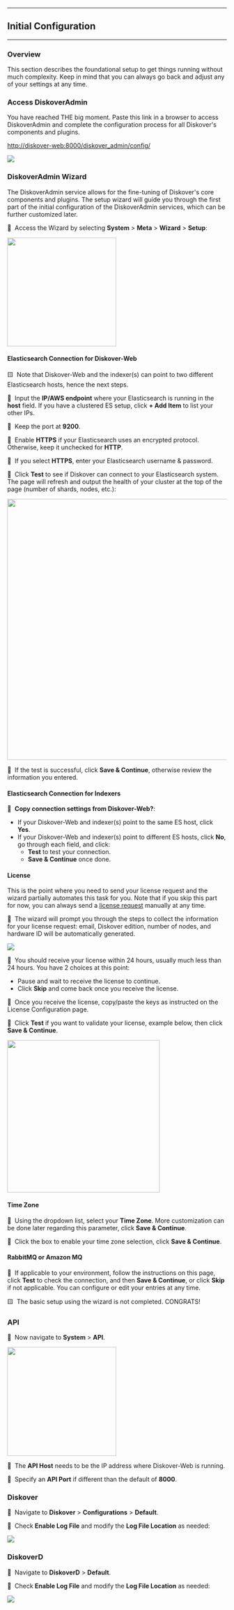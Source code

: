 ___
## Initial Configuration
___

### Overview

This section describes the foundational setup to get things running without much complexity. Keep in mind that you can always go back and adjust any of your settings at any time.

### Access DiskoverAdmin

You have reached THE big moment. Paste this link in a browser to access DiskoverAdmin and complete the configuration process for all Diskover's components and plugins.

[http://diskover-web:8000/diskover_admin/config/](http://diskover-web:8000/diskover_admin/config/)

<img src="images/diskoveradmin_menu.png" width="">

### DiskoverAdmin Wizard

The DiskoverAdmin service allows for the fine-tuning of Diskover's core components and plugins. The setup wizard will guide you through the first part of the initial configuration of the DiskoverAdmin services, which can be further customized later.

🔴 &nbsp;Access the Wizard by selecting **System** > **Meta** > **Wizard** > **Setup**:

<img src="images/diskoveradmin_menu_wizard.png" width="250"> 

#### Elasticsearch Connection for Diskover-Web

🟨 &nbsp;Note that Diskover-Web and the indexer(s) can point to two different Elasticsearch hosts, hence the next steps.

🔴 &nbsp;Input the **IP/AWS endpoint** where your Elasticsearch is running in the **host** field. If you have a clustered ES setup, click **+ Add Item** to list your other IPs.

🔴 &nbsp;Keep the port at **9200**.

🔴 &nbsp;Enable **HTTPS** if your Elasticsearch uses an encrypted protocol. Otherwise, keep it unchecked for **HTTP**.

🔴 &nbsp;If you select **HTTPS**, enter your Elasticsearch username & password.

🔴 &nbsp;Click **Test** to see if Diskover can connect to your Elasticsearch system. The page will refresh and output the health of your cluster at the top of the page (number of shards, nodes, etc.):

<img src="images/es_connection_test.png" width="600"> 

🔴 &nbsp;If the test is successful, click **Save & Continue**, otherwise review the information you entered.

#### Elasticsearch Connection for Indexers

🔴 &nbsp;**Copy connection settings from Diskover-Web?**:
- If your Diskover-Web and indexer(s) point to the same ES host, click **Yes**.
- If your Diskover-Web and indexer(s) point to different ES hosts, click **No**, go through each field, and click:
    - **Test** to test your connection.
    - **Save & Continue** once done.

#### License

This is the point where you need to send your license request and the wizard partially automates this task for you. Note that if you skip this part for now, you can always send a [license request]() manually at any time.

🔴 &nbsp;The wizard will prompt you through the steps to collect the information for your license request: email, Diskover edition, number of nodes, and hardware ID will be automatically generated. 

<img src="images/wizard_license_request.png" width=""> 

🔴 &nbsp;You should receive your license within 24 hours, usually much less than 24 hours. You have 2 choices at this point:

- Pause and wait to receive the license to continue.
- Click **Skip** and come back once you receive the license.

🔴 &nbsp;Once you receive the license, copy/paste the keys as instructed on the License Configuration page.

🔴 &nbsp;Click **Test** if you want to validate your license, example below, then click **Save & Continue**.

<img src="images/wizard_license_test.png" width="350"> 

#### Time Zone

🔴 &nbsp;Using the dropdown list, select your **Time Zone**. More customization can be done later regarding this parameter, click **Save & Continue**.

🔴 &nbsp;Click the box to enable your time zone selection, click **Save & Continue**.

#### RabbitMQ or Amazon MQ

🔴 &nbsp;If applicable to your environment, follow the instructions on this page, click **Test** to check the connection, and then **Save & Continue**, or click **Skip** if not applicable. You can configure or edit your entries at any time.

🟨 &nbsp;The basic setup using the wizard is not completed. CONGRATS!

### API

🔴 &nbsp;Now navigate to **System** > **API**.

<img src="images/diskoveradmin_menu_api.png" width="250"> 

🔴 &nbsp;The **API Host** needs to be the IP address where Diskover-Web is running.

🔴 &nbsp;Specify an **API Port** if different than the default of **8000**.

### Diskover

🔴 &nbsp;Navigate to **Diskover** > **Configurations** > **Default**.

🔴 &nbsp;Check **Enable Log File** and modify the **Log File Location** as needed:

<img src="images/diskover_configuration_log_file.png" width=""> 

### DiskoverD

🔴 &nbsp;Navigate to **DiskoverD** > **Default**.

🔴 &nbsp;Check **Enable Log File** and modify the **Log File Location** as needed:

<img src="images/diskoverd_configuration_log_file.png" width=""> 
